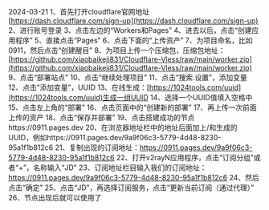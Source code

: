 2024-03-21
1、首先打开cloudflare官网地址[https://dash.cloudflare.com/sign-up](https://dash.cloudflare.com/sign-up)
2、进行账号登录
3、点击左边的“Workers和Pages”
4、进去以后，点击“创建应用程序”
5、直接点击“Pages”
6、点击下面的“上传资产”
7、为项目命名，比如0911，然后点击“创建醒目”
8、为项目上传一个压缩包，压缩包地址：[https://github.com/xiaobaikeji831/Cloudflare-Vless/raw/main/worker.zip](https://github.com/xiaobaikeji831/Cloudflare-Vless/raw/main/worker.zip)
9、点击“部署站点”
10、点击“继续处理项目”
11、点击“搜索.设置”，添加变量
12、点击“添加变量”，UUID
13、在线生成：[https://1024tools.com/uuid](https://1024tools.com/uuid)生成一组UUID
14、选择一个UUID值填入空格中
15、点击左上角的“部署”
16、点击页面中的“创建新的部署”
17、再上传一次前面上传的资产
18、点击“保存并部署”
19、点击搭建成功的节点https://0911.pages.dev
20、在浏览器地址栏中的地址后面加上/和生成的UUID，例如https://0911.pages.dev/9a9f06c3-5779-4d48-8230-95a1f1b812c6
21、复制出现的订阅地址：https://0911.pages.dev/9a9f06c3-5779-4d48-8230-95a1f1b812c6
22、打开v2rayN应用程序，点击“订阅分组”或者“+”，名称输入“JD”
23、订阅地址栏目输入我们的订阅地址：https://0911.pages.dev/9a9f06c3-5779-4d48-8230-95a1f1b812c6
24、然后点击“确定”
25、点击“JD”，再选择订阅服务，点击“更新当前订阅（通过代理）”
26、节点出现后就可以使用了
